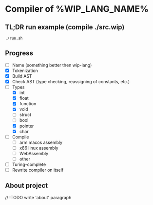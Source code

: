 # Compiler of %WIP_LANG_NAME%

## TL;DR run example (compile ./src.wip)
```
./run.sh
```

## Progress

- [ ] Name (something better then wip-lang)
- [x] Tokenization
- [x] Build AST
- [x] Check AST (type checking, reassigning of constants, etc.)
- [ ] Types
  - [x] int
  - [x] float
  - [x] function
  - [x] void
  - [ ] struct
  - [ ] bool
  - [x] pointer
  - [x] char
- [ ] Compile
  - [ ] arm macos assembly
  - [ ] x86 linux assembly
  - [ ] WebAssembly
  - [ ] other
- [ ] Turing-complete
- [ ] Rewrite compiler on itself

## About project

// !TODO write 'about' paragraph
